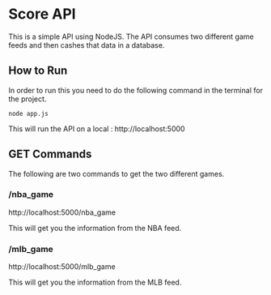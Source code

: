 # Score API
This is a simple API using NodeJS.  The API consumes two different game feeds and then cashes that data in a database.

## How to Run
In order to run this you need to do the following command in the terminal for the project.

```node app.js```

This will run the API on a local : http://localhost:5000

## GET Commands
The following are two commands to get the two different games.

### /nba_game
http://localhost:5000/nba_game

This will get you the information from the NBA feed.

### /mlb_game
http://localhost:5000/mlb_game

This will get you the information from the MLB feed.


